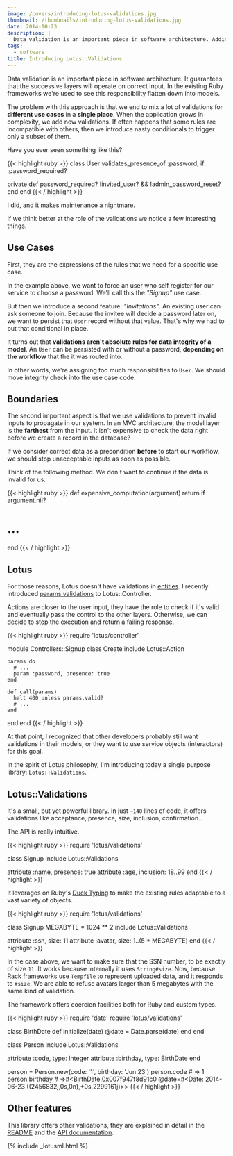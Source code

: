 ```yaml
---
image: /covers/introducing-lotus-validations.jpg
thumbnail: /thumbnails/introducing-lotus-validations.jpg
date: 2014-10-23
description: |
  Data validation is an important piece in software architecture. Adding this responsibility to models increase the cost of maintenance. Lotus offers a different and powerful approach to the problem.
tags:
  - software
title: Introducing Lotus::Validations
---
```


Data validation is an important piece in software architecture.
It guarantees that the successive layers will operate on correct input.
In the existing Ruby frameworks we're used to see this responsibility flatten down into models.

The problem with this approach is that we end to mix a lot of validations for **different use cases** in a **single place**.
When the application grows in complexity, we add new validations.
If often happens that some rules are incompatible with others, then we introduce nasty conditionals to trigger only a subset of them.

Have you ever seen something like this?

{{< highlight ruby >}}
class User
  validates_presence_of :password, if: :password_required?

  private
  def password_required?
     !invited_user? && !admin_password_reset?
  end
end
{{< / highlight >}}

I did, and it makes maintenance a nightmare.

If we think better at the role of the validations we notice a few interesting things.

## Use Cases

First, they are the expressions of the rules that we need for a specific use case.

In the example above, we want to force an user who self register for our service to choose a password.
We'll call this the _"Signup"_ use case.

But then we introduce a second feature: _"Invitations"_.
An existing user can ask someone to join.
Because the invitee will decide a password later on, we want to persist that `User` record without that value.
That's why we had to put that conditional in place.

It turns out that **validations aren't absolute rules for data integrity of a model**.
An `User` can be persisted with or without a password, **depending on the workflow** that the it was routed into.

In other words, we're assigning too much responsibilities to `User`.
We should move integrity check into the use case code.

## Boundaries

The second important aspect is that we use validations to prevent invalid inputs to propagate in our system.
In an MVC architecture, the model layer is the **farthest** from the input.
It isn't expensive to check the data right before we create a record in the database?

If we consider correct data as a precondition **before** to start our workflow, we should stop unacceptable inputs as soon as possible.

Think of the following method.
We don't want to continue if the data is invalid for us.

{{< highlight ruby >}}
def expensive_computation(argument)
  return if argument.nil?
  # ...
end
{{< / highlight >}}

## Lotus

For those reasons, Lotus doesn't have validations in [entities](https://github.com/lotus/model/blob/master/lib/lotus/entity.rb).
I recently introduced [params validations](https://github.com/lotus/controller/blob/master/README.md#validations--coercions) to Lotus::Controller.

Actions are closer to the user input, they have the role to check if it's valid and eventually pass the control to the other layers.
Otherwise, we can decide to stop the execution and return a failing response.

{{< highlight ruby >}}
require 'lotus/controller'

module Controllers::Signup
  class Create
    include Lotus::Action

    params do
      # ...
      param :password, presence: true
    end

    def call(params)
      halt 400 unless params.valid?
      # ...
    end
  end
end
{{< / highlight >}}

At that point, I recognized that other developers probably still want validations in their models, or they want to use service objects (interactors) for this goal.

In the spirit of Lotus philosophy, I'm introducing today a single purpose library: `Lotus::Validations`.

## Lotus::Validations

It's a small, but yet powerful library.
In just `~140` lines of code, it offers validations like acceptance, presence, size, inclusion, confirmation..

The API is really intuitive.

{{< highlight ruby >}}
require 'lotus/validations'

class Signup
  include Lotus::Validations

  attribute :name, presence: true
  attribute :age, inclusion: 18..99
end
{{< / highlight >}}

It leverages on Ruby's [Duck Typing](http://rubylearning.com/satishtalim/duck_typing.html) to make the existing rules adaptable to a vast variety of objects.

{{< highlight ruby >}}
require 'lotus/validations'

class Signup
  MEGABYTE = 1024 ** 2
  include Lotus::Validations

  attribute :ssn,    size: 11
  attribute :avatar, size: 1..(5 * MEGABYTE)
end
{{< / highlight >}}

In the case above, we want to make sure that the SSN number, to be exactly of size `11`.
It works because internally it uses `String#size`.
Now, because Rack frameworks use `Tempfile` to represent uploaded data, and it responds to `#size`.
We are able to refuse avatars larger than 5 megabytes with the same kind of validation.

The framework offers coercion facilities both for Ruby and custom types.


{{< highlight ruby >}}
require 'date'
require 'lotus/validations'

class BirthDate
  def initialize(date)
    @date = Date.parse(date)
  end
end

class Person
  include Lotus::Validations

  attribute :code,     type: Integer
  attribute :birthday, type: BirthDate
end

person = Person.new(code: '1', birthday: 'Jun 23')
person.code # => 1
person.birthday # =>#<BirthDate:0x007f947f8d91c0 @date=#<Date: 2014-06-23 ((2456832j,0s,0n),+0s,2299161j)>>
{{< / highlight >}}

## Other features

This library offers other validations, they are explained in detail in the [README](https://github.com/lotus/validations#lotusvalidations) and the [API documentation](http://rdoc.info/gems/lotus-validations).

{% include _lotusml.html %}
